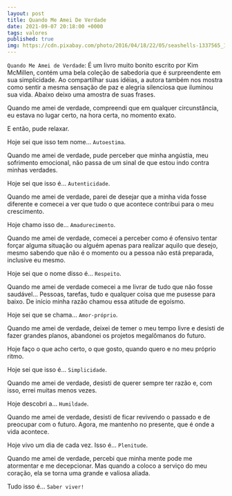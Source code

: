 ```yaml
---
layout: post
title: Quando Me Amei De Verdade
date: 2021-09-07 20:18:00 +0000
tags: valores
published: true
img: https://cdn.pixabay.com/photo/2016/04/18/22/05/seashells-1337565_1280.jpg
---
```


`Quando Me Amei de Verdade`: É um livro muito bonito escrito por Kim McMillen, contém uma bela coleção de sabedoria que é surpreendente em sua simplicidade. Ao compartilhar suas idéias, a autora também nos mostra como sentir a mesma sensação de paz e alegria silenciosa que iluminou sua vida. Abaixo deixo uma amostra de suas frases.
 
Quando me amei de verdade, compreendi que em qualquer circunstância, eu estava no lugar certo, na hora certa, no momento exato.

E então, pude relaxar.

Hoje sei que isso tem nome... `Autoestima`.

Quando me amei de verdade, pude perceber que minha angústia, meu sofrimento emocional, não passa de um sinal de que estou indo contra minhas verdades.

Hoje sei que isso é... `Autenticidade`.

Quando me amei de verdade, parei de desejar que a minha vida fosse diferente e comecei a ver que tudo o que acontece contribui para o meu crescimento.

Hoje chamo isso de... `Amadurecimento`.

Quando me amei de verdade, comecei a perceber como é ofensivo tentar forçar alguma situação ou alguém apenas para realizar aquilo que desejo, mesmo sabendo que 
não é o momento ou a pessoa não está preparada, inclusive eu mesmo.

Hoje sei que o nome disso é... `Respeito`.

Quando me amei de verdade comecei a me livrar de tudo que não fosse saudável... Pessoas, tarefas, tudo e qualquer coisa que me pusesse para baixo. De início minha razão chamou essa atitude de egoísmo.

Hoje sei que se chama... `Amor-próprio`.

Quando me amei de verdade, deixei de temer o meu tempo livre e desisti de fazer grandes planos, abandonei os projetos megalômanos do futuro.

Hoje faço o que acho certo, o que gosto, quando quero e no meu próprio ritmo.

Hoje sei que isso é... `Simplicidade`.

Quando me amei de verdade, desisti de querer sempre ter razão e, com isso, errei muitas menos vezes.

Hoje descobri a... `Humildade`.

Quando me amei de verdade, desisti de ficar revivendo o passado e de preocupar com o futuro. Agora, me mantenho no presente, que é onde a vida acontece.

Hoje vivo um dia de cada vez. Isso é... `Plenitude`.
 
Quando me amei de verdade, percebi que minha mente pode me atormentar e me decepcionar. Mas quando a coloco a serviço do meu coração, ela se torna uma grande e valiosa aliada.

Tudo isso é... `Saber viver!`
